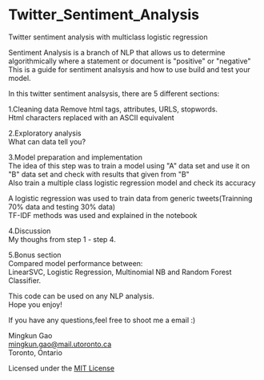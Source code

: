 # Twitter_Sentiment_Analysis
Twitter sentiment analysis with multiclass logistic regression

Sentiment Analysis is a branch of NLP that allows us to determine algorithmically where a statement or document is "positive" or "negative"<br />
This is a guide for sentiment analsysis and how to use build and test your model.

In this twitter sentiment analsysis, there are 5 different sections: 

1.Cleaning data
Remove html tags, attributes, URLS, stopwords.<br />
Html characters replaced with an ASCII equivalent

2.Exploratory analysis<br />
What can data tell you?

3.Model preparation and implementation<br />
The idea of this step was to train a model using "A" data set and use it on "B" data set and check with results that given from "B"<br />
Also train a multiple class logistic regression model and check its accuracy

A logistic regression was used to train data from generic tweets(Trainning 70% data and testing 30% data) <br />
TF-IDF methods was used and explained in the notebook

4.Discussion <br />
My thoughs from step 1 - step 4.

5.Bonus section<br />
Compared model performance between:<br />
LinearSVC, Logistic Regression, Multinomial NB and Random Forest Classifier.

This code can be used on any NLP analysis. <br />
Hope you enjoy!

If you have any questions,feel free to shoot me a email :) 

Mingkun Gao<br />
mingkun.gao@mail.utoronto.ca<br />
Toronto, Ontario

Licensed under the [MIT License](LICENSE)
